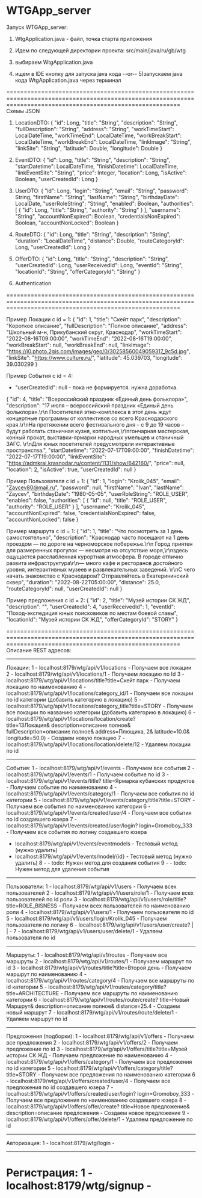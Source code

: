 # WTGApp_server

Запуск WTGApp_server:

1) WtgApplication.java - файл, точка старта приложения

2) Идем по следующей директории проекта:
   src/main/java/ru/gb/wtg

3) выбираем WtgApplication.java

4) ищем в IDE кнопку для запуска java кода
                  --or-- 
5)запускаем java кода WtgApplication.java через терминал

==============================================================================================================================================================
Схемы JSON

1) LocationDTO:
{
    "id": Long,
    "title": "String",
    "description": "String",
    "fullDescription": "String",
    "address": "String",
    "workTimeStart": LocalDateTime,
    "workTimeEnd": LocalDateTime,
    "workBreakStart": LocalDateTime,
    "workBreakEnd": LocalDateTime,
    "linkImage": "String",
    "linkSite": "String",
    "latitude": Double,
    "longitude": Double
}

2) EventDTO:
{
    "id": Long,
    "title": "String",
    "description": "String",
    "startDatetime": LocalDateTime,
    "finishDatetime": LocalDateTime,
    "linkEventSite": "String",
    "price": Integer,
    "location": Long,
    "isActive": Boolean,
    "userCreatedId": Long
}

3) UserDTO:
{
    "id": Long,
    "login": "String",
    "email": "String",
    "password": String,
    "firstName": "String",
    "lastName": "String",
    "birthdayDate": LocalDate,
    "userRoleString": "String",
    "enabled": Boolean,
    "authorities": [
        {
            "id": Long,
            "title": "String",
            "authority": "String"
        }
    ],
    "username": "String",
    "accountNonExpired": Boolean,
    "credentialsNonExpired": Boolean,
    "accountNonLocked": Boolean
}

4) RouteDTO:
{
    "id": Long,
    "title": "String",
    "description": "String",
    "duration": "LocalDateTime",
    "distance": Double,
    "routeCategoryId": Long,
    "userCreatedId": Long
}

5) OfferDTO:
{
    "id": Long,
    "title": "String",
    "description": "String",
    "userCreatedId": Long,
    "userReceivedId": Long,
    "eventId": "String",
    "locationId": "String",
    "offerCategoryId": "String"
}

6) Authentication



==============================================================================================================================================================

Пример Локации с id = 1:
{
    "id": 1,
    "title": "Скейт парк",
    "description": "Короткое описание",
    "fullDescription": "Полное описание",
    "address": "Школьный м-н, Прикубанский округ, Краснодар",
    "workTimeStart": "2022-08-16T09:00:00",
    "workTimeEnd": "2022-08-16T19:00:00",
    "workBreakStart": null,
    "workBreakEnd": null,
    "linkImage": "https://i0.photo.2gis.com/images/geo/0/30258560049059317_9c5d.jpg",
    "linkSite": "https://www.culture.ru/",
    "latitude": 45.039703,
    "longitude": 39.030299
}


Пример События с id = 4: 
* "userCreatedId": null - пока не формируется. нужна доработка.

{
    "id": 4,
    "title": "Всероссийский праздник «Единый день фольклора»",
    "description": "17 июля – всероссийский праздник «Единый день фольклора».\r\n
                    Посетителей этно-комплекса в этот день ждут концертные программы
                    от коллективов со всего Краснодарского края.\r\nНа протяжении всего
                    фестивального дня – с 9 до 19 часов – будут работать станичная кузня,
                    коптильня,\r\nгончарная мастерская, конный прокат, выставки-ярмарки 
                    народных умельцев и станичный ЗАГС.
                    \r\nДля юных посетителей предусмотрели интерактивные пространства.",
    "startDatetime": "2022-07-17T09:00:00",
    "finishDatetime": "2022-07-17T19:00:00",
    "linkEventSite": "https://admkrai.krasnodar.ru/content/1131/show/642160/",
    "price": null,
    "location": 2,
    "isActive": true,
    "userCreatedId": null
}

Пример Пользователя с id = 1:
{
    "id": 1,
    "login": "Krolik_045",
    "email": "Zaycev80@mail.ru",
    "password": null,
    "firstName": "Ivan",
    "lastName": "Zaycev",
    "birthdayDate": "1980-05-05",
    "userRoleString": "ROLE_USER",
    "enabled": false,
    "authorities": [
        {
            "id": null,
            "title": "ROLE_USER",
            "authority": "ROLE_USER"
        }
    ],
    "username": "Krolik_045",
    "accountNonExpired": false,
    "credentialsNonExpired": false,
    "accountNonLocked": false
}

Пример маршрута с id = 1:
{
    "id": 1,
    "title": "Что посмотреть за 1 день самостоятельно",
    "description": "Краснодар часто посещают на 1 день
                    проездом — по дороге на черноморское побережье.\r\n
                    Город приятен для размеренных прогулок — несмотря на
                    отсутствие моря,\r\nздесь ощущается расслабленная
                    курортная атмосфера. В городе отлично развита
                    инфраструктура\r\n— много кафе и ресторанов достойного
                    уровня, интерактивных музеев и развлекательных заведений.
                    \r\nС чего начать знакомство с Краснодаром? Отправляйтесь
                    в Екатерининский сквер",
    "duration": "2022-08-22T05:00:00",
    "distance": 25.0,
    "routeCategoryId": null,
    "userCreatedId": null
}


Пример предложения с id = 2:
{
    "id": 2,
    "title": "Музей истории СК ЖД",
    "description": "",
    "userCreatedId": 4,
    "userReceivedId": 1,
    "eventId": "Поход-экспедиция юных поисковиков по местам боевой славы",
    "locationId": "Музей истории СК ЖД",
    "offerCategoryId": "STORY"
}

==============================================================================================================================================================
Описание REST адресов:
______________________________________________________________________________________________________________________________________________________________
Локации:
1 - localhost:8179/wtg/api/v1/locations                                  - Получаем все локации
2 - localhost:8179/wtg/api/v1/locations/1                                - Получаем локацию по Id
3 - localhost:8179/wtg/api/v1/locations/title?title=Скейт парк           - Получаем локацию по наименованию
4 - localhost:8179/wtg/api/v1/locations/category_id/1                    - Получаем все локации по id категории (добавить категорию в локацию)
5 - localhost:8179/wtg/api/v1/locations/category_title?title=STORY       - Получаем все локации по названию категории (добавить категорию в локацию)
6 - localhost:8179/wtg/api/v1/locations/location/create?                  
                                  title=13Локация&
                                  description=описание полное&
                                  fullDescription=описание полное&
                                  address=Плющиха, 2&
                                  latitude=10.0&
                                  longitude=50.0)                        - Создаем новую локацию
7 - localhost:8179/wtg/api/v1/locations/location/delete/12               - Удаляем локации по id
______________________________________________________________________________________________________________________________________________________________
События:
1 - localhost:8179/wtg/api/v1/events                                     - Получаем все события
2 - localhost:8179/wtg/api/v1/events/1                                   - Получаем событие по id
3 - localhost:8179/wtg/api/v1/events/title?
                                  title=Ярмарка кубанских продуктов      - Получаем событие по наименованию
4 - localhost:8179/wtg/api/v1/events/category/1                          - Получаем все события по id категории
5 - localhost:8179/wtg/api/v1/events/category/title?title=STORY          - Получаем все события по наименованию категории
6 - localhost:8179/wtg/api/v1/events/created/user/4                      - Получаем все события по id создавшего юзера
7 - localhost:8179/wtg/api/v1/events/created/user/login?
                                  login=Gromoboy_333                     - Получаем все события по логину создавшего юзера
   - localhost:8179/wtg/api/v1/events/eventmodels                        - Тестовый метод (нужно удалить)
   - localhost:8179/wtg/api/v1/events/model/{id}                         - Тестовый метод (нужно удалить)
8 -                                                                      - todo: Нужен метод для создания события
9 -                                                                      - todo: Нужен метод для удаления события
______________________________________________________________________________________________________________________________________________________________
Пользователи:
1 - localhost:8179/wtg/api/v1/users                                      - Получаем всех пользователей
2 - localhost:8179/wtg/api/v1/users/role/1                               - Получаем всех пользователей по id роли
3 - localhost:8179/wtg/api/v1/users/role/title?title=ROLE_BISNESS        - Получаем всех пользователей по наименованию роли
4 - localhost:8179/wtg/api/v1/users/1                                    - Получаем пользователя по id
5 - localhost:8179/wtg/api/v1/users/login/Krolik_045                     - Получаем пользователя по логину
6 - localhost:8179/wtg/api/v1/users/user/create?
                                  |
                                  |                                      - 
7 - localhost:8179/wtg/api/v1/users/user/delete/1                        - Удаляем пользователя по id
______________________________________________________________________________________________________________________________________________________________
Маршруты:
 1 - localhost:8179/wtg/api/v1/routes                                    - Получаем все маршруты
 2 - localhost:8179/wtg/api/v1/routes/1                                  - Получаем маршрут по id
 3 - localhost:8179/wtg/api/v1/routes/title?title=Второй день            - Получаем маршрут по наименованию
 4 - localhost:8179/wtg/api/v1/routes/category/4                         - Получаем все маршруты по id категории
 5 - localhost:8179/wtg/api/v1/routes/category/title?title=ARCHITECTURE  - Получаем все маршруты по наименованию категории
 6 - localhost:8179/wtg/api/v1/routes/route/create?
                                  title=Новый Маршрут&
                                  description=описание полное&
                                  distance=25.4                          - Создаем новый маршрут
 7 - localhost:8179/wtg/api/v1/routes/route/delete/1                     - Удаляем маршрут по id
______________________________________________________________________________________________________________________________________________________________
Предложения (подборки):
1 - localhost:8179/wtg/api/v1/offers                                     - Получаем все предложения
2 - localhost:8179/wtg/api/v1/offers/2                                   - Получаем предложение по id
3 - localhost:8179/wtg/api/v1/offers/title?title=Музей истории СК ЖД     - Получаем предложение по наименованию
4 - localhost:8179/wtg/api/v1/offers/category/1                          - Получаем все предложения по id категории
5 - localhost:8179/wtg/api/v1/offers/category/title?title=STORY          - Получаем все предложения по наименованию категории
6 - localhost:8179/wtg/api/v1/offers/created/user/4                      - Получаем все предложения по id создавшего юзера
7 - localhost:8179/wtg/api/v1/offers/created/user/login?
                                  login=Gromoboy_333                      - Получаем все предложения по наименованию создавшего юзера
8 - localhost:8179/wtg/api/v1/offers/offer/create?
                                  title=Новое предложение&
                                  description=описание предложения       - Создаем новое предложение
9 - localhost:8179/wtg/api/v1/offers/offer/delete/1                      - Удаляем предложение по id
______________________________________________________________________________________________________________________________________________________________
Авторизация:
1 - localhost:8179/wtg/login                                             -
______________________________________________________________________________________________________________________________________________________________
Регистрация:
1 - localhost:8179/wtg/signup                                            -
==============================================================================================================================================================